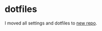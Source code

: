 dotfiles
========

I moved all settings and dotfiles to [new repo](https://github.com/M4Gd/dotfiles).
